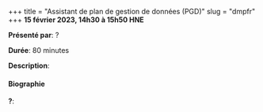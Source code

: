 +++
title = "Assistant de plan de gestion de données (PGD)"
slug = "dmpfr"
+++
**15 février 2023, 14h30 à 15h50 HNE**

**Présenté par**: ?

**Durée**: 80 minutes

**Description**:

#### Biographie

**?**:

<!-- {{< vimeo 690948795 >}} -->
<!-- <br> -->

<!-- - [Watch this session on Vimeo](https://vimeo.com/690948795) -->
